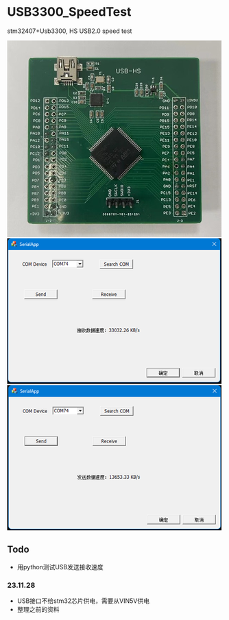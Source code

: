 # USB3300_SpeedTest
stm32407+Usb3300, HS USB2.0 speed test  

![](/Image/PCB.jpg)  
![](/Image/ReceiveSpeed.png)  
![](/Image/SendSpeed.png)  

## Todo
- 用python测试USB发送接收速度

### 23.11.28
- USB接口不给stm32芯片供电，需要从VIN5V供电
- 整理之前的资料